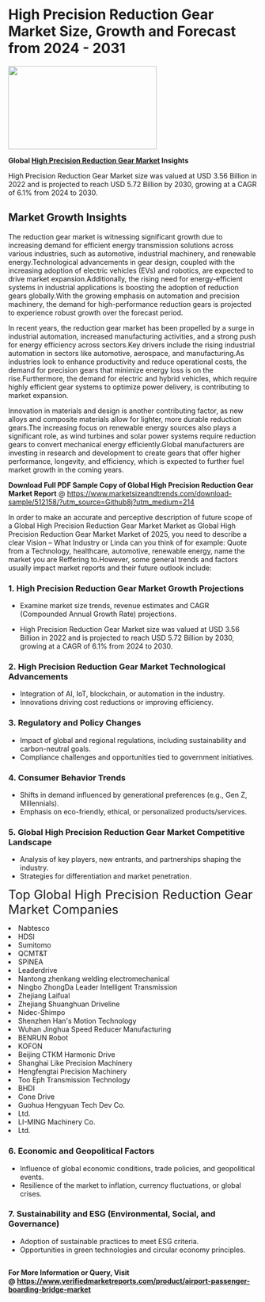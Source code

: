 <H1>High Precision Reduction Gear Market Size, Growth and Forecast from 2024 - 2031</H1><img class="aligncenter size-medium wp-image-584254" src="https://thirdeyenews.in/wp-content/uploads/2024/09/Global-Market-Research-300x168.jpeg" alt="" width="300" height="168" /><p><strong>Global&nbsp;<a href="https://www.marketsizeandtrends.com/download-sample/512158/?utm_source=Github8j?utm_medium=214">High Precision Reduction Gear Market</a> Insights</strong></p><p>High Precision Reduction Gear Market size was valued at USD 3.56 Billion in 2022 and is projected to reach USD 5.72 Billion by 2030, growing at a CAGR of 6.1% from 2024 to 2030.</p><p><h2>Market Growth Insights</h2> <p>The reduction gear market is witnessing significant growth due to increasing demand for efficient energy transmission solutions across various industries, such as automotive, industrial machinery, and renewable energy.Technological advancements in gear design, coupled with the increasing adoption of electric vehicles (EVs) and robotics, are expected to drive market expansion.Additionally, the rising need for energy-efficient systems in industrial applications is boosting the adoption of reduction gears globally.With the growing emphasis on automation and precision machinery, the demand for high-performance reduction gears is projected to experience robust growth over the forecast period.</p> <p>In recent years, the reduction gear market has been propelled by a surge in industrial automation, increased manufacturing activities, and a strong push for energy efficiency across sectors.Key drivers include the rising industrial automation in sectors like automotive, aerospace, and manufacturing.As industries look to enhance productivity and reduce operational costs, the demand for precision gears that minimize energy loss is on the rise.Furthermore, the demand for electric and hybrid vehicles, which require highly efficient gear systems to optimize power delivery, is contributing to market expansion.</p> <p>Innovation in materials and design is another contributing factor, as new alloys and composite materials allow for lighter, more durable reduction gears.The increasing focus on renewable energy sources also plays a significant role, as wind turbines and solar power systems require reduction gears to convert mechanical energy efficiently.Global manufacturers are investing in research and development to create gears that offer higher performance, longevity, and efficiency, which is expected to further fuel market growth in the coming years.</p> <p><span class=""><strong>Download Full PDF Sample Copy of Global High Precision Reduction Gear Market Report</strong> @ <a href="https://www.marketsizeandtrends.com/download-sample/512158/?utm_source=Github8j?utm_medium=214" target="_blank">https://www.marketsizeandtrends.com/download-sample/512158/?utm_source=Github8j?utm_medium=214</a></span></p><p>In order to make an accurate and perceptive description of future scope of a Global&nbsp;High Precision Reduction Gear Market Market as Global&nbsp;High Precision Reduction Gear Market Market of 2025, you need to describe a clear Vision &ndash; What Industry or Linda can you think of for example: Quote from a Technology, healthcare, automotive, renewable energy, name the market you are Reffering to.However, some general trends and factors usually impact market reports and their future outlook include:</p><h3>1.&nbsp;<strong>High Precision Reduction Gear Market Growth Projections</strong></h3><ul><li>Examine market size trends, revenue estimates and CAGR (Compounded Annual Growth Rate) projections.</li><li><p>High Precision Reduction Gear Market size was valued at USD 3.56 Billion in 2022 and is projected to reach USD 5.72 Billion by 2030, growing at a CAGR of 6.1% from 2024 to 2030.</p></li></ul><h3>2.&nbsp;<strong>High Precision Reduction Gear Market Technological Advancements</strong></h3><ul><li>Integration of AI, IoT, blockchain, or automation in the industry.</li><li>Innovations driving cost reductions or improving efficiency.</li></ul><h3>3.&nbsp;<strong>Regulatory and Policy Changes</strong></h3><ul><li>Impact of global and regional regulations, including sustainability and carbon-neutral goals.</li><li>Compliance challenges and opportunities tied to government initiatives.</li></ul><h3>4.&nbsp;<strong>Consumer Behavior Trends</strong></h3><ul><li>Shifts in demand influenced by generational preferences (e.g., Gen Z, Millennials).</li><li>Emphasis on eco-friendly, ethical, or personalized products/services.</li></ul><h3>5.&nbsp;<strong>Global High Precision Reduction Gear Market Competitive Landscape</strong></h3><ul><li>Analysis of key players, new entrants, and partnerships shaping the industry.</li><li>Strategies for differentiation and market penetration.</li></ul><p data-pm-slice="1 1 []"><span style="color: inherit; font-family: inherit; font-size: 25px;">Top Global High Precision Reduction Gear Market Companies</span></p><div class="" data-test-id=""><p><li>Nabtesco</li><li> HDSI</li><li> Sumitomo</li><li> QCMT&T</li><li> SPINEA</li><li> Leaderdrive</li><li> Nantong zhenkang welding electromechanical</li><li> Ningbo ZhongDa Leader Intelligent Transmission</li><li> Zhejiang Laifual</li><li> Zhejiang Shuanghuan Driveline</li><li> Nidec-Shimpo</li><li> Shenzhen Han's Motion Technology</li><li> Wuhan Jinghua Speed Reducer Manufacturing</li><li> BENRUN Robot</li><li> KOFON</li><li> Beijing CTKM Harmonic Drive</li><li> Shanghai Like Precision Machinery</li><li> Hengfengtai Precision Machinery</li><li> Too Eph Transmission Technology</li><li> BHDI</li><li> Cone Drive</li><li> Guohua Hengyuan Tech Dev Co.</li><li> Ltd.</li><li> LI-MING Machinery Co.</li><li> Ltd.</li></p></div><h3>6.&nbsp;<strong>Economic and Geopolitical Factors</strong></h3><ul><li>Influence of global economic conditions, trade policies, and geopolitical events.</li><li>Resilience of the market to inflation, currency fluctuations, or global crises.</li></ul><h3>7.&nbsp;<strong>Sustainability and ESG (Environmental, Social, and Governance)</strong></h3><ul><li>Adoption of sustainable practices to meet ESG criteria.</li><li>Opportunities in green technologies and circular economy principles.</li></ul><h2><strong style="font-size: 14px;">For More Information or Query, Visit @&nbsp;</strong><a style="background-color: #ffffff; font-size: 14px;" href="https://www.marketsizeandtrends.com/report/high-precision-reduction-gear-market/" target="_blank">https://www.verifiedmarketreports.com/product/airport-passenger-boarding-bridge-market</a></h2>